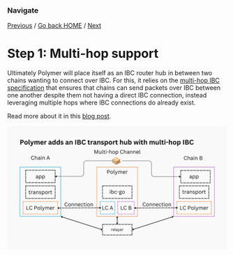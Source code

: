 ### Navigate

[Previous](./3-ibc-expansion-problem.md) / [Go back HOME](../index.md) / [Next](./5-vibc.md)

# Step 1: Multi-hop support

Ultimately Polymer will place itself as an IBC router hub in between two chains wanting to connect over IBC. For this, it relies on the [multi-hop IBC specification](https://github.com/cosmos/ibc/pull/882) that ensures that chains can send packets over IBC between one another despite them not having a direct IBC connection, instead leveraging multiple hops where IBC connections do already exist.

Read more about it in this [blog post](https://polymerlabs.medium.com/the-multi-hop-ibc-upgrade-will-take-ibc-to-ethereum-and-beyond-b4bee43523e).

![Multi-hop](../../assets/images/poly-arch/16.jpg)
